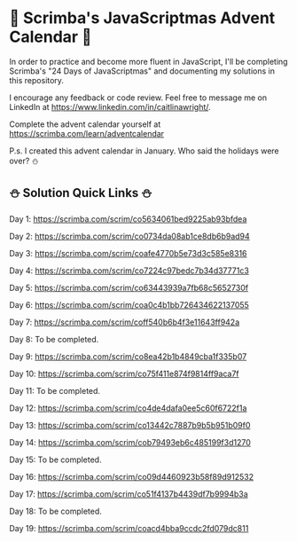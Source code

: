 # 🎄 Scrimba's JavaScriptmas Advent Calendar 🎄

In order to practice and become more fluent in JavaScript, I'll be completing Scrimba's "24 Days of JavaScriptmas" and documenting my solutions in this repository.

I encourage any feedback or code review. Feel free to message me on LinkedIn at https://www.linkedin.com/in/caitlinawright/.

Complete the advent calendar yourself at https://scrimba.com/learn/adventcalendar

P.s. I  created this advent calendar in January. Who said the holidays were over? ⛄️

## ⛄️ Solution Quick Links ⛄️

Day 1: https://scrimba.com/scrim/co5634061bed9225ab93bfdea

Day 2: https://scrimba.com/scrim/co0734da08ab1ce8db6b9ad94

Day 3: https://scrimba.com/scrim/coafe4770b5e73d3c585e8316

Day 4: https://scrimba.com/scrim/co7224c97bedc7b34d37771c3

Day 5: https://scrimba.com/scrim/co63443939a7fb68c5652730f

Day 6: https://scrimba.com/scrim/coa0c4b1bb726434622137055

Day 7: https://scrimba.com/scrim/coff540b6b4f3e11643ff942a

Day 8: To be completed.

Day 9: https://scrimba.com/scrim/co8ea42b1b4849cba1f335b07

Day 10: https://scrimba.com/scrim/co75f411e874f9814ff9aca7f

Day 11: To be completed.

Day 12: https://scrimba.com/scrim/co4de4dafa0ee5c60f6722f1a

Day 13: https://scrimba.com/scrim/co13442c7887b9b5b951b09f0

Day 14: https://scrimba.com/scrim/cob79493eb6c485199f3d1270

Day 15: To be completed.

Day 16: https://scrimba.com/scrim/co09d4460923b58f89d912532

Day 17: https://scrimba.com/scrim/co51f4137b4439df7b9994b3a

Day 18: To be completed.

Day 19: https://scrimba.com/scrim/coacd4bba9ccdc2fd079dc811
